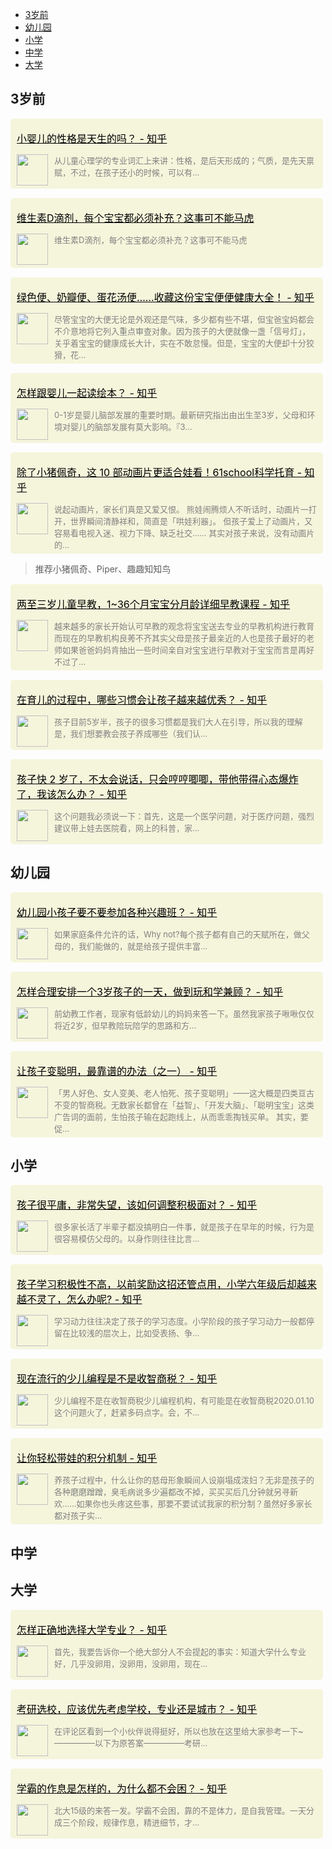 <!-- TOC -->

- [3岁前](#3岁前)
- [幼儿园](#幼儿园)
- [小学](#小学)
- [中学](#中学)
- [大学](#大学)

<!-- /TOC -->

## 3岁前

<div name="section_div" style="background-color:#f5f5dc;padding:5px 10px;width:480px;border-radius:5px;margin-top:15px;"><div><p><font size=3 style="color:black;"><a href="https://www.zhihu.com/question/392986636/answer/1214722661" _target="blank" style="color:black;">小婴儿的性格是天生的吗？ - 知乎</a></font></p></div><div style="display:flex;display:-webkit-flex;"><div style="width:50px;"><img style="width:50px;" src="https://www.zhihu.com/favicon.ico" /></div><div style="flex:1;-webkit-flex:1;padding-left:10px;overflow:hidden;"><font size=2 color=grey>从儿童心理学的专业词汇上来讲：性格，是后天形成的；气质，是先天禀赋，不过，在孩子还小的时候，可以有…</font></div></div></div>

<div name="section_div" style="background-color:#f5f5dc;padding:5px 10px;width:480px;border-radius:5px;margin-top:15px;"><div><p><font size=3 style="color:black;"><a href="https://baijiahao.baidu.com/s?id=1622970837371115656&wfr=spider&for=pc" _target="blank" style="color:black;">维生素D滴剂，每个宝宝都必须补充？这事可不能马虎</a></font></p></div><div style="display:flex;display:-webkit-flex;"><div style="width:50px;"><img style="width:50px;" src="https://baijiahao.baidu.com/favicon.ico" /></div><div style="flex:1;-webkit-flex:1;padding-left:10px;overflow:hidden;"><font size=2 color=grey>维生素D滴剂，每个宝宝都必须补充？这事可不能马虎</font></div></div></div>



<div name="section_div" style="background-color:#f5f5dc;padding:5px 10px;width:480px;border-radius:5px;margin-top:15px;"><div><p><font size=3 style="color:black;"><a href="https://zhuanlan.zhihu.com/p/33729816" _target="blank" style="color:black;">绿色便、奶瓣便、蛋花汤便……收藏这份宝宝便便健康大全！ - 知乎</a></font></p></div><div style="display:flex;display:-webkit-flex;"><div style="width:50px;"><img style="width:50px;" src="https://zhuanlan.zhihu.com/favicon.ico" /></div><div style="flex:1;-webkit-flex:1;padding-left:10px;overflow:hidden;"><font size=2 color=grey>尽管宝宝的大便无论是外观还是气味，多少都有些不堪，但宝爸宝妈都会不介意地将它列入重点审查对象。因为孩子的大便就像一盏「信号灯」，关乎着宝宝的健康成长大计，实在不敢怠慢。但是，宝宝的大便却十分狡猾，花…</font></div></div></div>

<div name="section_div" style="background-color:#f5f5dc;padding:5px 10px;width:480px;border-radius:5px;margin-top:15px;"><div><p><font size=3 style="color:black;"><a href="https://www.zhihu.com/question/306755192/answer/629616214" _target="blank" style="color:black;">怎样跟婴儿一起读绘本？ - 知乎</a></font></p></div><div style="display:flex;display:-webkit-flex;"><div style="width:50px;"><img style="width:50px;" src="https://www.zhihu.com/favicon.ico" /></div><div style="flex:1;-webkit-flex:1;padding-left:10px;overflow:hidden;"><font size=2 color=grey>0-1岁是婴儿脑部发展的重要时期。最新研究指出由出生至3岁，父母和环境对婴儿的脑部发展有莫大影响。『3…</font></div></div></div>


<div name="section_div" style="background-color:#f5f5dc;padding:5px 10px;width:480px;border-radius:5px;margin-top:15px;"><div><p><font size=3 style="color:black;"><a href="https://zhuanlan.zhihu.com/p/58357018" _target="blank" style="color:black;">除了小猪佩奇，这 10 部动画片更适合娃看！61school科学托育 - 知乎</a></font></p></div><div style="display:flex;display:-webkit-flex;"><div style="width:50px;"><img style="width:50px;" src="https://zhuanlan.zhihu.com/favicon.ico" /></div><div style="flex:1;-webkit-flex:1;padding-left:10px;overflow:hidden;"><font size=2 color=grey>说起动画片，家长们真是又爱又恨。 熊娃闹腾烦人不听话时，动画片一打开，世界瞬间清静祥和，简直是「哄娃利器」。 但孩子爱上了动画片，又容易看电视入迷、视力下降、缺乏社交…… 其实对孩子来说，没有动画片的…</font></div></div></div>

> 推荐小猪佩奇、Piper、趣趣知知鸟

<div name="section_div" style="background-color:#f5f5dc;padding:5px 10px;width:480px;border-radius:5px;margin-top:15px;"><div><p><font size=3 style="color:black;"><a href="https://zhuanlan.zhihu.com/p/51486162" _target="blank" style="color:black;">两至三岁儿童早教，1~36个月宝宝分月龄详细早教课程 - 知乎</a></font></p></div><div style="display:flex;display:-webkit-flex;"><div style="width:50px;"><img style="width:50px;" src="https://zhuanlan.zhihu.com/favicon.ico" /></div><div style="flex:1;-webkit-flex:1;padding-left:10px;overflow:hidden;"><font size=2 color=grey>越来越多的家长开始认可早教的观念将宝宝送去专业的早教机构进行教育而现在的早教机构良莠不齐其实父母是孩子最亲近的人也是孩子最好的老师如果爸爸妈妈肯抽出一些时间亲自对宝宝进行早教对于宝宝而言是再好不过了…</font></div></div></div>


<div name="section_div" style="background-color:#f5f5dc;padding:5px 10px;width:480px;border-radius:5px;margin-top:15px;"><div><p><font size=3 style="color:black;"><a href="https://www.zhihu.com/question/388280409/answer/1170873146" _target="blank" style="color:black;">在育儿的过程中，哪些习惯会让孩子越来越优秀？ - 知乎</a></font></p></div><div style="display:flex;display:-webkit-flex;"><div style="width:50px;"><img style="width:50px;" src="https://www.zhihu.com/favicon.ico" /></div><div style="flex:1;-webkit-flex:1;padding-left:10px;overflow:hidden;"><font size=2 color=grey>孩子目前5岁半，孩子的很多习惯都是我们大人在引导，所以我的理解是，我们想要教会孩子养成哪些（我们认…</font></div></div></div>




<div name="section_div" style="background-color:#f5f5dc;padding:5px 10px;width:480px;border-radius:5px;margin-top:15px;"><div><p><font size=3 style="color:black;"><a href="https://www.zhihu.com/question/383875842/answer/1154896079" _target="blank" style="color:black;">孩子快 2 岁了，不太会说话，只会哼哼唧唧，带他带得心态爆炸了，我该怎么办？ - 知乎</a></font></p></div><div style="display:flex;display:-webkit-flex;"><div style="width:50px;"><img style="width:50px;" src="https://www.zhihu.com/favicon.ico" /></div><div style="flex:1;-webkit-flex:1;padding-left:10px;overflow:hidden;"><font size=2 color=grey>这个问题我必须说一下：首先，这是一个医学问题，对于医疗问题，强烈建议带上娃去医院看，网上的科普，家…</font></div></div></div>

## 幼儿园

<div name="section_div" style="background-color:#f5f5dc;padding:5px 10px;width:480px;border-radius:5px;margin-top:15px;"><div><p><font size=3 style="color:black;"><a href="https://www.zhihu.com/question/331323972/answer/770141580" _target="blank" style="color:black;">幼儿园小孩子要不要参加各种兴趣班？ - 知乎</a></font></p></div><div style="display:flex;display:-webkit-flex;"><div style="width:50px;"><img style="width:50px;" src="https://www.zhihu.com/favicon.ico" /></div><div style="flex:1;-webkit-flex:1;padding-left:10px;overflow:hidden;"><font size=2 color=grey>如果家庭条件允许的话，Why not?每个孩子都有自己的天赋所在，做父母的，我们能做的，就是给孩子提供丰富…</font></div></div></div>

<div name="section_div" style="background-color:#f5f5dc;padding:5px 10px;width:480px;border-radius:5px;margin-top:15px;"><div><p><font size=3 style="color:black;"><a href="https://www.zhihu.com/question/341011060/answer/807317737" _target="blank" style="color:black;">怎样合理安排一个3岁孩子的一天，做到玩和学兼顾？ - 知乎</a></font></p></div><div style="display:flex;display:-webkit-flex;"><div style="width:50px;"><img style="width:50px;" src="https://www.zhihu.com/favicon.ico" /></div><div style="flex:1;-webkit-flex:1;padding-left:10px;overflow:hidden;"><font size=2 color=grey>前幼教工作者，现家有低龄幼儿的妈妈来答一下。虽然我家孩子啾啾仅仅将近2岁，但早教陪玩陪学的思路和方…</font></div></div></div>

<div name="section_div" style="background-color:#f5f5dc;padding:5px 10px;width:480px;border-radius:5px;margin-top:15px;"><div><p><font size=3 style="color:black;"><a href="https://zhuanlan.zhihu.com/p/81045209" _target="blank" style="color:black;">让孩子变聪明，最靠谱的办法（之一） - 知乎</a></font></p></div><div style="display:flex;display:-webkit-flex;"><div style="width:50px;"><img style="width:50px;" src="https://zhuanlan.zhihu.com/favicon.ico" /></div><div style="flex:1;-webkit-flex:1;padding-left:10px;overflow:hidden;"><font size=2 color=grey>「男人好色、女人变美、老人怕死、孩子变聪明」——这大概是四类亘古不变的智商税。无数家长都曾在「益智」、「开发大脑」、「聪明宝宝」这类广告词的面前，生怕孩子输在起跑线上，从而乖乖掏钱买单。 其实，要促…</font></div></div></div>

## 小学

<div name="section_div" style="background-color:#f5f5dc;padding:5px 10px;width:480px;border-radius:5px;margin-top:15px;"><div><p><font size=3 style="color:black;"><a href="https://www.zhihu.com/question/341127721/answer/840494080" _target="blank" style="color:black;">孩子很平庸，非常失望，该如何调整积极面对？ - 知乎</a></font></p></div><div style="display:flex;display:-webkit-flex;"><div style="width:50px;"><img style="width:50px;" src="https://www.zhihu.com/favicon.ico" /></div><div style="flex:1;-webkit-flex:1;padding-left:10px;overflow:hidden;"><font size=2 color=grey>很多家长活了半辈子都没搞明白一件事，就是孩子在早年的时候，行为是很容易模仿父母的。以身作则往往比言…</font></div></div></div>

<div name="section_div" style="background-color:#f5f5dc;padding:5px 10px;width:480px;border-radius:5px;margin-top:15px;"><div><p><font size=3 style="color:black;"><a href="https://www.zhihu.com/question/306108912/answer/554431820" _target="blank" style="color:black;">孩子学习积极性不高，以前奖励这招还管点用，小学六年级后却越来越不灵了，怎么办呢? - 知乎</a></font></p></div><div style="display:flex;display:-webkit-flex;"><div style="width:50px;"><img style="width:50px;" src="https://www.zhihu.com/favicon.ico" /></div><div style="flex:1;-webkit-flex:1;padding-left:10px;overflow:hidden;"><font size=2 color=grey>学习动力往往决定了孩子的学习态度。小学阶段的孩子学习动力一般都停留在比较浅的层次上，比如受表扬、争…</font></div></div></div>

<div name="section_div" style="background-color:#f5f5dc;padding:5px 10px;width:480px;border-radius:5px;margin-top:15px;"><div><p><font size=3 style="color:black;"><a href="https://www.zhihu.com/question/355560585/answer/965939325" _target="blank" style="color:black;">现在流行的少儿编程是不是收智商税？ - 知乎</a></font></p></div><div style="display:flex;display:-webkit-flex;"><div style="width:50px;"><img style="width:50px;" src="https://www.zhihu.com/favicon.ico" /></div><div style="flex:1;-webkit-flex:1;padding-left:10px;overflow:hidden;"><font size=2 color=grey>少儿编程不是在收智商税少儿编程机构，有可能是在收智商税2020.01.10这个问题火了，赶紧多码点字。会，不…</font></div></div></div>

<div name="section_div" style="background-color:#f5f5dc;padding:5px 10px;width:480px;border-radius:5px;margin-top:15px;"><div><p><font size=3 style="color:black;"><a href="https://zhuanlan.zhihu.com/p/46605820" _target="blank" style="color:black;">让你轻松带娃的积分机制 - 知乎</a></font></p></div><div style="display:flex;display:-webkit-flex;"><div style="width:50px;"><img style="width:50px;" src="https://zhuanlan.zhihu.com/favicon.ico" /></div><div style="flex:1;-webkit-flex:1;padding-left:10px;overflow:hidden;"><font size=2 color=grey>养孩子过程中，什么让你的慈母形象瞬间人设崩塌成泼妇？无非是孩子的各种磨磨蹭蹭，臭毛病说多少遍都改不掉，买买买后几分钟就另寻新欢……如果你也头疼这些事，那要不要试试我家的积分制？虽然好多家长都对孩子实…</font></div></div></div>

## 中学

## 大学
<div name="section_div" style="background-color:#f5f5dc;padding:5px 10px;width:480px;border-radius:5px;margin-top:15px;"><div><p><font size=3 style="color:black;"><a href="https://www.zhihu.com/question/56998038/answer/151208816" _target="blank" style="color:black;">怎样正确地选择大学专业？ - 知乎</a></font></p></div><div style="display:flex;display:-webkit-flex;"><div style="width:50px;"><img style="width:50px;" src="https://www.zhihu.com/favicon.ico" /></div><div style="flex:1;-webkit-flex:1;padding-left:10px;overflow:hidden;"><font size=2 color=grey>首先，我要告诉你一个绝大部分人不会提起的事实：知道大学什么专业好，几乎没卵用，没卵用，没卵用，现在…</font></div></div></div>

<div name="section_div" style="background-color:#f5f5dc;padding:5px 10px;width:480px;border-radius:5px;margin-top:15px;"><div><p><font size=3 style="color:black;"><a href="https://www.zhihu.com/question/379798754/answer/1082989562" _target="blank" style="color:black;">考研选校，应该优先考虑学校，专业还是城市？ - 知乎</a></font></p></div><div style="display:flex;display:-webkit-flex;"><div style="width:50px;"><img style="width:50px;" src="https://www.zhihu.com/favicon.ico" /></div><div style="flex:1;-webkit-flex:1;padding-left:10px;overflow:hidden;"><font size=2 color=grey>在评论区看到一个小伙伴说得挺好，所以也放在这里给大家参考一下~—————以下为原答案—————考研…</font></div></div></div>

<div name="section_div" style="background-color:#f5f5dc;padding:5px 10px;width:480px;border-radius:5px;margin-top:15px;"><div><p><font size=3 style="color:black;"><a href="https://www.zhihu.com/question/267346432/answer/426452693" _target="blank" style="color:black;">学霸的作息是怎样的，为什么都不会困？ - 知乎</a></font></p></div><div style="display:flex;display:-webkit-flex;"><div style="width:50px;"><img style="width:50px;" src="https://www.zhihu.com/favicon.ico" /></div><div style="flex:1;-webkit-flex:1;padding-left:10px;overflow:hidden;"><font size=2 color=grey>北大15级的来答一发。学霸不会困，靠的不是体力，是自我管理。一天分成三个阶段，规律作息，精进细节，才…</font></div></div></div>




